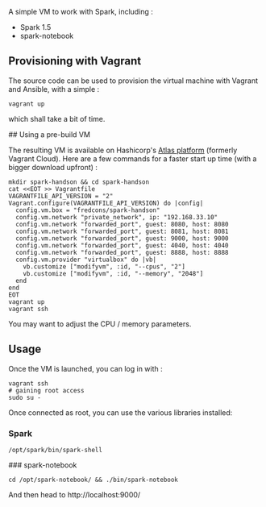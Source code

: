 A simple VM to work with Spark, including : 
- Spark 1.5
- spark-notebook

## Provisioning with Vagrant

The source code can be used to provision the virtual machine with Vagrant and Ansible, with a simple :

```
vagrant up
```

which shall take a bit of time.

## Using a pre-build VM

The resulting VM is available on Hashicorp's [Atlas platform](https://atlas.hashicorp.com/fredcons/boxes/spark-handson) (formerly Vagrant Cloud).
Here are a few commands for a faster start up time (with a bigger download upfront) :

```
mkdir spark-handson && cd spark-handson
cat <<EOT >> Vagrantfile
VAGRANTFILE_API_VERSION = "2"
Vagrant.configure(VAGRANTFILE_API_VERSION) do |config|
  config.vm.box = "fredcons/spark-handson"
  config.vm.network "private_network", ip: "192.168.33.10"
  config.vm.network "forwarded_port", guest: 8080, host: 8080
  config.vm.network "forwarded_port", guest: 8081, host: 8081
  config.vm.network "forwarded_port", guest: 9000, host: 9000
  config.vm.network "forwarded_port", guest: 4040, host: 4040
  config.vm.network "forwarded_port", guest: 8888, host: 8888
  config.vm.provider "virtualbox" do |vb|
    vb.customize ["modifyvm", :id, "--cpus", "2"]
    vb.customize ["modifyvm", :id, "--memory", "2048"]
  end
end
EOT
vagrant up
vagrant ssh
```

You may want to adjust the CPU / memory parameters.

## Usage

Once the VM is launched, you can log in with :

```
vagrant ssh
# gaining root access
sudo su -
```

Once connected as root, you can use the various libraries installed:

### Spark

```
/opt/spark/bin/spark-shell
```

### spark-notebook

```
cd /opt/spark-notebook/ && ./bin/spark-notebook
```

And then head to http://localhost:9000/
